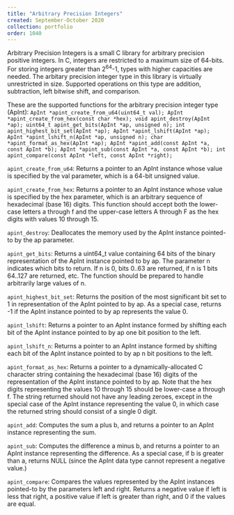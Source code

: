 ```yaml
---
title: "Arbitrary Precision Integers"
created: September-October 2020
collection: portfolio
order: 1040
---
```

Arbitrary Precision Integers is a small C library for arbitrary precision positive integers. In C, integers are restricted to a maximum size of 64-bits. For storing integers greater than 2<sup>64</sup>-1, types with higher capacities are needed. The arbitary precision integer type in this library is virtually unrestricted in size. Supported operations on this type are addition, subtraction, left bitwise shift, and comparison.

These are the supported functions for the arbitrary precision integer type (ApInt):
`ApInt *apint_create_from_u64(uint64_t val);
ApInt *apint_create_from_hex(const char *hex);
void apint_destroy(ApInt *ap);
uint64_t apint_get_bits(ApInt *ap, unsigned n);
int apint_highest_bit_set(ApInt *ap);
ApInt *apint_lshift(ApInt *ap);
ApInt *apint_lshift_n(ApInt *ap, unsigned n);
char *apint_format_as_hex(ApInt *ap);
ApInt *apint_add(const ApInt *a, const ApInt *b);
ApInt *apint_sub(const ApInt *a, const ApInt *b);
int apint_compare(const ApInt *left, const ApInt *right);`

`apint_create_from_u64`: Returns a pointer to an ApInt instance whose value is specified by the val parameter, which is a 64-bit unsigned value.

`apint_create_from_hex`: Returns a pointer to an ApInt instance whose value is specified by the hex parameter, which is an arbitrary sequence of hexadecimal (base 16) digits. This function should accept both the lower-case letters a through f and the upper-case letters A through F as the hex digits with values 10 through 15.

`apint_destroy`: Deallocates the memory used by the ApInt instance pointed-to by the ap parameter.

`apint_get_bits`: Returns a uint64_t value containing 64 bits of the binary representation of the ApInt instance pointed to by ap. The parameter n indicates which bits to return. If n is 0, bits 0..63 are returned, if n is 1 bits 64..127 are returned, etc. The function should be prepared to handle arbitrarily large values of n.

`apint_highest_bit_set`: Returns the position of the most significant bit set to 1 in representation of the ApInt pointed to by ap. As a special case, returns -1 if the ApInt instance pointed to by ap represents the value 0.

`apint_lshift`: Returns a pointer to an ApInt instance formed by shifting each bit of the ApInt instance pointed to by ap one bit position to the left.

`apint_lshift_n`: Returns a pointer to an ApInt instance formed by shifting each bit of the ApInt instance pointed to by ap n bit positions to the left.

`apint_format_as_hex`: Returns a pointer to a dynamically-allocated C character string containing the hexadecimal (base 16) digits of the representation of the ApInt instance pointed to by ap. Note that the hex digits representing the values 10 through 15 should be lower-case a through f. The string returned should not have any leading zeroes, except in the special case of the ApInt instance representing the value 0, in which case the returned string should consist of a single 0 digit.

`apint_add`: Computes the sum a plus b, and returns a pointer to an ApInt instance representing the sum.

`apint_sub`: Computes the difference a minus b, and returns a pointer to an ApInt instance representing the difference. As a special case, if b is greater than a, returns NULL (since the ApInt data type cannot represent a negative value.)

`apint_compare`: Compares the values represented by the ApInt instances pointed-to by the parameters left and right. Returns a negative value if left is less that right, a positive value if left is greater than right, and 0 if the values are equal.
